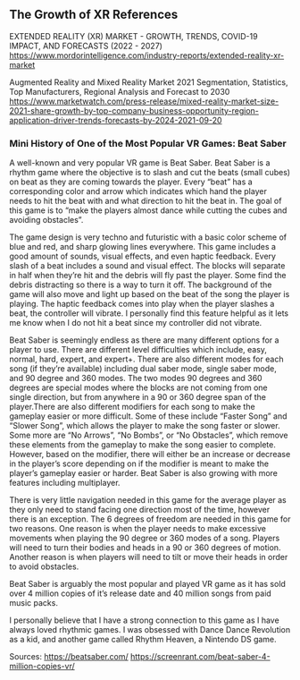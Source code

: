 ## The Growth of XR References
EXTENDED REALITY (XR) MARKET - GROWTH, TRENDS, COVID-19 IMPACT, AND FORECASTS (2022 - 2027)
https://www.mordorintelligence.com/industry-reports/extended-reality-xr-market

Augmented Reality and Mixed Reality Market 2021 Segmentation, Statistics, Top Manufacturers, Regional Analysis and Forecast to 2030
https://www.marketwatch.com/press-release/mixed-reality-market-size-2021-share-growth-by-top-company-business-opportunity-region-application-driver-trends-forecasts-by-2024-2021-09-20

### Mini History of One of the Most Popular VR Games: Beat Saber

A well-known and very popular VR game is Beat Saber. Beat Saber is a rhythm game where the objective is to slash and cut the beats (small cubes) on beat as they are coming towards the player. Every “beat” has a corresponding color and arrow which indicates which hand the player needs to hit the beat with and what direction to hit the beat in. The goal of this game is to “make the players almost dance while cutting the cubes and avoiding obstacles”. 

The game design is very techno and futuristic with a basic color scheme of blue and red, and sharp glowing lines everywhere. This game includes a good amount of sounds, visual effects, and even haptic feedback. Every slash of a beat includes a sound and visual effect. The blocks will separate in half when they’re hit and the debris will fly past the player. Some find the debris distracting so there is a way to turn it off. The background of the game will also move and light up based on the beat of the song the player is playing. The haptic feedback comes into play when the player slashes a beat, the controller will vibrate. I personally find this feature helpful as it lets me know when I do not hit a beat since my controller did not vibrate. 

Beat Saber is seemingly endless as there are many different options for a player to use. There are different level difficulties which include, easy, normal, hard, expert, and expert+. There are also different modes for each song (if they’re available) including dual saber mode, single saber mode, and 90 degree and 360 modes. The two modes 90 degrees and 360 degrees are special modes where the blocks are not coming from one single direction, but from anywhere in a 90 or 360 degree span of the player.There are also different modifiers for each song to make the gameplay easier or more difficult. Some of these include “Faster Song” and “Slower Song”, which allows the player to make the song faster or slower. Some more are “No Arrows”, “No Bombs”, or “No Obstacles”, which remove these elements from the gameplay to make the song easier to complete. However, based on the modifier, there will either be an increase or decrease in the player’s score depending on if the modifier is meant to make the player’s gameplay easier or harder. Beat Saber is also growing with more features including multiplayer. 

There is very little navigation needed in this game for the average player as they only need to stand facing one direction most of the time, however there is an exception. The 6 degrees of freedom are needed in this game for two reasons. One reason is when the player needs to make excessive movements when playing the 90 degree or 360 modes of a song. Players will need to turn their bodies and heads in a 90 or 360 degrees of motion. Another reason is when players will need to tilt or move their heads in order to avoid obstacles. 

Beat Saber is arguably the most popular and played VR game as it has sold over 4 million copies of it’s release date and 40 million songs from paid music packs. 

I personally believe that I have a strong connection to this game as I have always loved rhythmic games. I was obsessed with Dance Dance Revolution as a kid, and another game called Rhythm Heaven, a Nintendo DS game. 

Sources: 
https://beatsaber.com/
https://screenrant.com/beat-saber-4-million-copies-vr/


